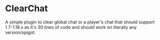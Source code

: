 # ClearChat
A simple plugin to clear global chat or a player's chat that should support 1.7-1.18.x as it's 30 lines of code and should work on literally any version/spigot.
